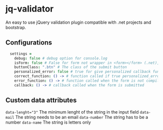 jq-validator
============

An easy to use jQuery validation plugin compatible with .net projects and bootstrap.

## Configurations

```coffeescript
  settings =
    debug: false # debug option for console.log
    isForm: false # False for form not wrapper in <form></form> (.net), True for correct form wrapping
    buttonClass: ".btn" # The class of the submit button
    personalized_error: false # true for give personalized callback functions in case of wrong or correct form compilation
    correct_function: () -> # function called if true personalized_error when a field is compiled correctly
    error_function: () -> # function called when the form is not compiled in the right way
    callback: () -> # callback called when the form is submitted
```

## Custom data attributes

`data-lenght="3"` The minimum lenght of the string in the input field
`data-mail` The string needs to be an email
`data-number` The string has to be a number
`data-name` The string is letters only
